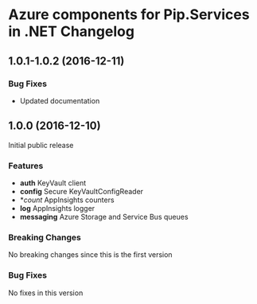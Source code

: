 # Azure components for Pip.Services in .NET Changelog

## <a name="1.0.1-1.0.2"></a> 1.0.1-1.0.2 (2016-12-11)

### Bug Fixes
* Updated documentation

## <a name="1.0.0"></a> 1.0.0 (2016-12-10)

Initial public release

### Features
* **auth** KeyVault client
* **config** Secure KeyVaultConfigReader
* **count* AppInsights counters
* **log** AppInsights logger
* **messaging** Azure Storage and Service Bus queues

### Breaking Changes
No breaking changes since this is the first version

### Bug Fixes
No fixes in this version

